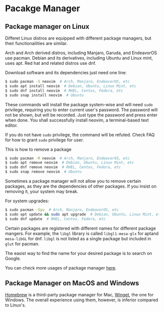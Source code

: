 # Pacakge Manager 

## Package manager on Linux

Differet Linux distros are equipped with different package managers, but their functionailities are similar. 

Arch and Arch derived distros, including Manjaro, Garuda, and EndeavorOS use pacman.
Debian and its derivatives, including Ubuntu and Linux mint, uses apt. 
Red hat and related distros use dnf. 

Download software and its dependencies just need one line:

```sh
$ sudo pacman -S neovim  # Arch, Manjaro, EndeavorOS, etc
$ sudo apt install neovim  # Debian, Ubuntu, Linux Mint, etc
$ sudo dnf install neovim  # RHEL, Centos, Fedora, etc
$ sudo snap install neovim  # Ubuntu
```

These commands will install the package system-wise and will need `sudo` privilege, requiring you to enter current user's password.
The password will not be shown, but will be recorded.
Just type the password and press enter when done. 
You shall successfully install neovim, a terminal-based text editor.

If you do not have `sudo` privilege, the command will be refuted. 
Check FAQ for how to grant `sudo` privilege for user.

This is how to remove a package

```sh
$ sudo pacman -R neovim  # Arch, Manjaro, EndeavorOS, etc 
$ sudo apt remove neovim  # Debian, Ubuntu, Linux Mint, etc 
$ sudo dnf remove neovim  # RHEL, Centos, Fedora, etc
$ sudo snap remove neovim  # Ubuntu
```

Sometimes a package manager will not allow you to remove certain packages, as they are the dependencies of other packages.
If you insist on removing it, your system may break.

For system upgrades:

```sh
$ sudo pacman -Syu  # Arch, Manjaro, EndeavorOS, etc 
$ sudo apt update && sudo apt upgrade  # Debian, Ubuntu, Linux Mint, etc 
$ sudo dnf update  # RHEL, Centos, Fedora, etc
```

Certain packages are registered with different names for different package mangers.
For example, the `libgl` library is called `libgl1-mesa-glx` for aptand `mesa-libGL` for dnf. 
`libgl` is not listed as a single package but included in `glut` for pacman. 

The easist way to find the name for your desired package is to search on Google.

You can check more usages of package manager [here](https://wiki.archlinux.org/title/Pacman/Rosetta).

## Package Manager on MacOS and Windows

<a href="https://brew.sh/" target="_blank">Homebrew</a>
is a third-party package manager for Mac,
<a href="https://github.com/microsoft/winget-cli" target="_blank">Winget</a>,
the one for Windows. 
The overall experience using them, however, is inferior compared to Linux's.
